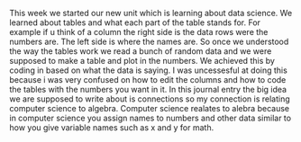 This week we started our new unit which is learning about data science.  We learned about tables and what each part of the table stands for.  For example if u think of a column the right side is the data rows were the numbers are. The left side is where the names are. So once we understood the way the tables work we read a bunch of random data and we were supposed to make a table and plot in the numbers. We achieved this by coding in based on what the data is saying. I was uncessesful at doing this because i was very confused on how to edit the columns and how to code the tables with the numbers you want in it. In this journal entry the big idea we are supposed to write about is connections so my connection is relating computer science to algebra. Computer science realates to alebra because in computer science you assign names to numbers and other data similar to how you give variable names such as x and y for math.              
